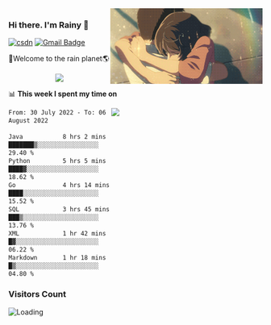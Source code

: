 <img  align='right' height="150" src="https://github.com/LikeRainDay/LikeRainDay/blob/master/pic/img_rain_1.gif?raw=true">



### Hi there. I'm Rainy :lemon:

[![csdn](https://img.shields.io/badge/-csdn-c14438?style=flat-square&logo=c&logoColor=white)](https://blog.csdn.net/qq_15807167)
[![Gmail Badge](https://img.shields.io/badge/-gmail-c14438?style=flat-square&logo=Gmail&logoColor=white&link=mailto:houshuai0816@gmail.com)](mailto:houshuai0816@gmail.com)

🚀Welcome to the rain planet🌎

<center>
<img align='center'  src="https://source.unsplash.com/random/1200x600">
</center>

📊 **This week I spent my time on**

<img align='right'   width="300" src="https://github-readme-stats.vercel.app/api?username=LikeRainDay&show_icons=true&title_color=fff&icon_color=79ff97&text_color=9f9f9f&bg_color=151515">

<!--START_SECTION:waka-->

```text
From: 30 July 2022 - To: 06 August 2022

Java           8 hrs 2 mins    ███████▒░░░░░░░░░░░░░░░░░   29.40 %
Python         5 hrs 5 mins    ████▓░░░░░░░░░░░░░░░░░░░░   18.62 %
Go             4 hrs 14 mins   ████░░░░░░░░░░░░░░░░░░░░░   15.52 %
SQL            3 hrs 45 mins   ███▒░░░░░░░░░░░░░░░░░░░░░   13.76 %
XML            1 hr 42 mins    █▓░░░░░░░░░░░░░░░░░░░░░░░   06.22 %
Markdown       1 hr 18 mins    █▒░░░░░░░░░░░░░░░░░░░░░░░   04.80 %
```

<!--END_SECTION:waka-->

### Visitors Count
<img align="left" src = "https://profile-counter.glitch.me/LikeRainDay/count.svg" alt ="Loading">
